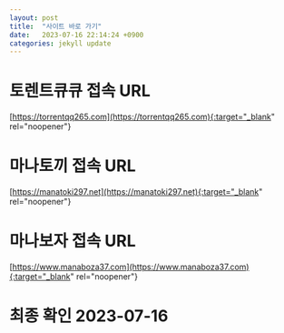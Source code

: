 ```yaml
---
layout: post
title:  "사이트 바로 가기"
date:   2023-07-16 22:14:24 +0900
categories: jekyll update
---
```

# 토렌트큐큐 접속 URL
[https://torrentqq265.com](https://torrentqq265.com){:target="_blank" rel="noopener"}

# 마나토끼 접속 URL
[https://manatoki297.net](https://manatoki297.net){:target="_blank" rel="noopener"}

# 마나보자 접속 URL
[https://www.manaboza37.com](https://www.manaboza37.com){:target="_blank" rel="noopener"}

# 최종 확인 2023-07-16

[torrentqq]: https://torrentqq265.com
[manatoki]: https://manatoki297.net
[manaboza]: https://www.manaboza37.com